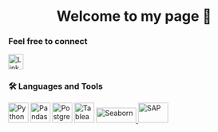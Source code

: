<h1 align="center">Welcome to my page 👋</h1>

<!--
**sakr26/sakr26** is a ✨ _special_ ✨ repository because its `README.md` (this file) appears on your GitHub profile.

Here are some ideas to get you started:

- 🔭 I’m currently working on ...
- 🌱 I’m currently learning ...
- 👯 I’m looking to collaborate on ...
- 🤔 I’m looking for help with ...
- 💬 Ask me about ...
- 📫 How to reach me: ...
- 😄 Pronouns: ...
- ⚡ Fun fact: ...
-->

<h3>Feel free to connect</h3>

<a href="https://www.linkedin.com/in/dein-profilname/" target="_blank">
  <img src="https://cdn.jsdelivr.net/gh/devicons/devicon/icons/linkedin/linkedin-original.svg" width="30" alt="LinkedIn" />
</a>




<h3>🛠️ Languages and Tools</h3>

<!-- Python -->
<img src="https://cdn.jsdelivr.net/gh/devicons/devicon/icons/python/python-original.svg" width="40" height="40" alt="Python" /> <img src="https://pandas.pydata.org/static/img/pandas_mark.svg" width="40" height="40" alt="Pandas" /> <img src="https://cdn.jsdelivr.net/gh/devicons/devicon/icons/postgresql/postgresql-original.svg" width="40" height="40" alt="PostgreSQL" /> <img src="https://cdn.worldvectorlogo.com/logos/tableau-software.svg" width="40" height="40" alt="Tableau" /> <a href="https://seaborn.pydata.org/" target="_blank">
  <img src="https://seaborn.pydata.org/_static/logo-wide-lightbg.svg" width="80" height="30" alt="Seaborn" />
</a> <img src="https://upload.wikimedia.org/wikipedia/commons/5/59/SAP_2011_logo.svg" width="60" height="40" alt="SAP" />





